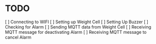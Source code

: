 # TODO

[ ] Connecting to WIFI
[ ] Setting up Weight Cell
[ ] Setting Up Buzzer
[ ] Checking for Alarm
[ ] Sending MQTT data from Weight Cell
[ ] Receiving MQTT message for deactivating Alarm
[ ] Receiving MQTT message to cancel Alarm